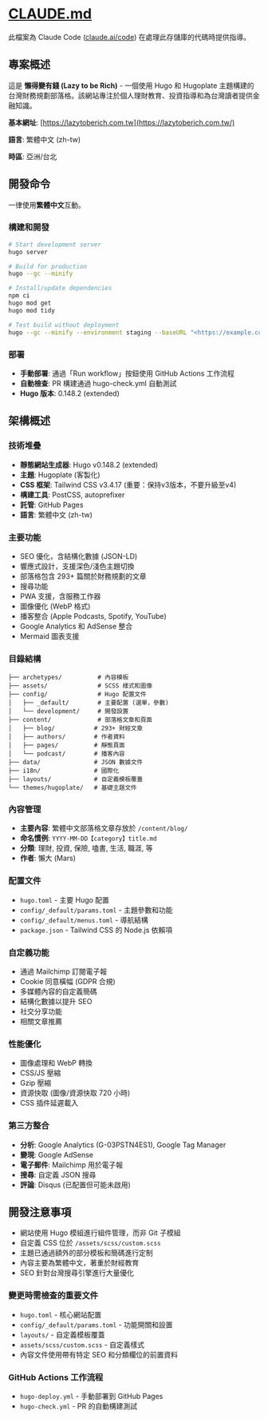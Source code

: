 # [CLAUDE.md](http://claude.md/)

此檔案為 Claude Code ([claude.ai/code](http://claude.ai/code)) 在處理此存儲庫的代碼時提供指導。

## 專案概述

這是 **懶得變有錢 (Lazy to be Rich)** - 一個使用 Hugo 和 Hugoplate 主題構建的台灣財務規劃部落格。該網站專注於個人理財教育、投資指導和為台灣讀者提供金融知識。

**基本網址**: [https://lazytoberich.com.tw](https://lazytoberich.com.tw/)

**語言**: 繁體中文 (zh-tw)

**時區**: 亞洲/台北

## 開發命令
一律使用**繁體中文**互動。


### 構建和開發

```bash
# Start development server
hugo server

# Build for production
hugo --gc --minify

# Install/update dependencies
npm ci
hugo mod get
hugo mod tidy

# Test build without deployment
hugo --gc --minify --environment staging --baseURL "<https://example.com>"

```

### 部署

- **手動部署**: 通過「Run workflow」按鈕使用 GitHub Actions 工作流程
- **自動檢查**: PR 構建通過 hugo-check.yml 自動測試
- **Hugo 版本**: 0.148.2 (extended)

## 架構概述

### 技術堆疊

- **靜態網站生成器**: Hugo v0.148.2 (extended)
- **主題**: Hugoplate (客製化)
- **CSS 框架**: Tailwind CSS v3.4.17 (重要：保持v3版本，不要升級至v4)
- **構建工具**: PostCSS, autoprefixer
- **託管**: GitHub Pages
- **語言**: 繁體中文 (zh-tw)

### 主要功能

- SEO 優化，含結構化數據 (JSON-LD)
- 響應式設計，支援深色/淺色主題切換
- 部落格包含 293+ 篇關於財務規劃的文章
- 搜尋功能
- PWA 支援，含服務工作器
- 圖像優化 (WebP 格式)
- 播客整合 (Apple Podcasts, Spotify, YouTube)
- Google Analytics 和 AdSense 整合
- Mermaid 圖表支援

### 目錄結構

```
├── archetypes/          # 內容模板
├── assets/              # SCSS 樣式和圖像
├── config/              # Hugo 配置文件
│   ├── _default/        # 主要配置 (選單，參數)
│   └── development/     # 開發設置
├── content/             # 部落格文章和頁面
│   ├── blog/           # 293+ 財經文章
│   ├── authors/        # 作者資料
│   ├── pages/          # 靜態頁面
│   └── podcast/        # 播客內容
├── data/               # JSON 數據文件
├── i18n/               # 國際化
├── layouts/            # 自定義模板覆蓋
└── themes/hugoplate/   # 基礎主題文件

```

### 內容管理

- **主要內容**: 繁體中文部落格文章存放於 `/content/blog/`
- **命名慣例**: `YYYY-MM-DD【category】title.md`
- **分類**: 理財, 投資, 保險, 嗑書, 生活, 職涯, 等
- **作者**: 懶大 (Mars)

### 配置文件

- `hugo.toml` - 主要 Hugo 配置
- `config/_default/params.toml` - 主題參數和功能
- `config/_default/menus.toml` - 導航結構
- `package.json` - Tailwind CSS 的 Node.js 依賴項

### 自定義功能

- 通過 Mailchimp 訂閱電子報
- Cookie 同意橫幅 (GDPR 合規)
- 多媒體內容的自定義簡碼
- 結構化數據以提升 SEO
- 社交分享功能
- 相關文章推薦

### 性能優化

- 圖像處理和 WebP 轉換
- CSS/JS 壓縮
- Gzip 壓縮
- 資源快取 (圖像/資源快取 720 小時)
- CSS 插件延遲載入

### 第三方整合

- **分析**: Google Analytics (G-03PSTN4ES1), Google Tag Manager
- **變現**: Google AdSense
- **電子郵件**: Mailchimp 用於電子報
- **搜尋**: 自定義 JSON 搜尋
- **評論**: Disqus (已配置但可能未啟用)

## 開發注意事項

- 網站使用 Hugo 模組進行組件管理，而非 Git 子模組
- 自定義 CSS 位於 `/assets/scss/custom.scss`
- 主題已通過額外的部分模板和簡碼進行定制
- 內容主要為繁體中文，著重於財經教育
- SEO 針對台灣搜尋引擎進行大量優化

### 變更時需檢查的重要文件

- `hugo.toml` - 核心網站配置
- `config/_default/params.toml` - 功能開關和設置
- `layouts/` - 自定義模板覆蓋
- `assets/scss/custom.scss` - 自定義樣式
- 內容文件使用帶有特定 SEO 和分類欄位的前置資料

### GitHub Actions 工作流程

- `hugo-deploy.yml` - 手動部署到 GitHub Pages
- `hugo-check.yml` - PR 的自動構建測試